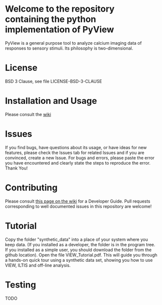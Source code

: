 # Welcome to the repository containing the python implementation of PyView
PyView is a general purpose tool to analyze calcium imaging data of responses to sensory stimuli. 
Its philosophy is two-dimensional.

# License
BSD 3 Clause, see file LICENSE-BSD-3-CLAUSE

# Installation and Usage
Please consult the [wiki](https://github.com/galizia-lab/pyview/wiki)

# Issues
If you find bugs, have questions about its usage, or have ideas for new features, please check the Issues tab for related Issues and if you are convinced, create a new Issue. For bugs and errors, please paste the error you have encountered and clearly state the steps to reproduce the error. Thank You!

# Contributing
Please consult [this page on the wiki](https://github.com/galizia-lab/pyview/wiki/Developer-Guide) for a Developer Guide. Pull requests corresponding to well documented issues in this repository are welcome!

# Tutorial
Copy the folder "synthetic_data" into a place of your system where you keep data. (If you installed as a developer, the folder is in the program tree. If you installed as a simple user, you should download the folder from the github location).
Open the file VIEW_Tutorial.pdf. This will guide you through a hands-on quick tour using a synthetic data set, showing you how to use VIEW, ILTIS and off-line analysis. 

# Testing
TODO
